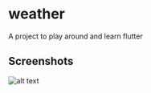 # weather

A project to play around and learn flutter

## Screenshots

![alt text](httsp://github.com/jgurnett/weather/assets/screenshot.png)

